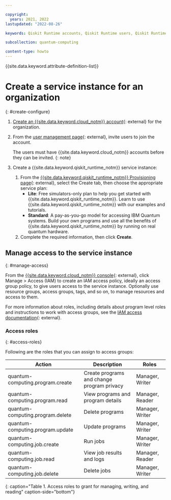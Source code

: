 ```yaml
---

copyright:
  years: 2021, 2022
lastupdated: "2022-08-26"

keywords: Qiskit Runtime accounts, Qiskit Runtime users, Qiskit Runtime administration

subcollection: quantum-computing

content-type: howto
---
```


{{site.data.keyword.attribute-definition-list}}


# Create a service instance for an organization
{: #create-configure}

1. [Create an {{site.data.keyword.cloud_notm}} account](https://cloud.ibm.com/registration){: external} for the organization.
2. From the [user management page](https://cloud.ibm.com/iam/overview){: external}, invite users to join the account.

   The users must have {{site.data.keyword.cloud_notm}} accounts before they can be invited.
   {: note}

3. Create a {{site.data.keyword.qiskit_runtime_notm}} service instance:
   1. From the [{{site.data.keyword.qiskit_runtime_notm}} Provisioning page](/catalog/services/quantum-computing){: external}, select the Create tab, then choose the appropriate service plan:
      - **Lite**: Free simulators-only plan to help you get started with {{site.data.keyword.qiskit_runtime_notm}}. Learn to use {{site.data.keyword.qiskit_runtime_notm}} with our examples and tutorials.
      - **Standard**: A pay-as-you-go model for accessing IBM Quantum systems. Build your own programs and use all the benefits of {{site.data.keyword.qiskit_runtime_notm}} by running on real quantum hardware.
   2. Complete the required information, then click **Create**.

## Manage access to the service instance
{: #manage-access}

From the [{{site.data.keyword.cloud_notm}} console](/iam/overview){: external}, click Manage > Access (IAM) to create an IAM access policy, ideally an access group policy, to give users access to the service instance. Optionally use resource groups, access groups, tags, and so on, to manage resources and access to them.

For more information about roles, including details about program level roles and instructions to work with access groups, see the [IAM access documentation](https://cloud.ibm.com/docs/account?topic=account-userroles){: external}.

### Access roles
{: #access-roles}

Following are the roles that you can assign to access groups:

Action | Description | Roles
---|---|---
quantum-computing.program.create | Create programs and change program privacy | Manager, Writer
quantum-computing.program.read | View programs and program details | Manager, Reader
quantum-computing.program.delete | Delete programs | Manager, Writer
quantum-computing.program.update | Update programs | Manager, Writer
quantum-computing.job.create | Run jobs | Manager, Writer
quantum-computing.job.read | View job results and logs | Manager, Reader
quantum-computing.job.delete | Delete jobs | Manager, Writer
{: caption="Table 1. Access roles to grant for managing, writing, and reading" caption-side="bottom"}
